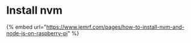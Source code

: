 # Install nvm

{% embed url="https://www.jemrf.com/pages/how-to-install-nvm-and-node-js-on-raspberry-pi" %}

